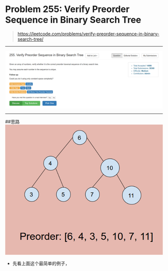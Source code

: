 # Problem 255: Verify Preorder Sequence in Binary Search Tree

> https://leetcode.com/problems/verify-preorder-sequence-in-binary-search-tree/

----------
![](/assets/255.png)

---------
##思路
![](/assets/verifyPreorder.png)
* 先看上面这个最简单的例子，